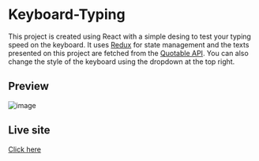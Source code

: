 # Keyboard-Typing

This project is created using React with a simple desing to test your typing speed on the keyboard. It uses [Redux](https://redux-toolkit.js.org/) for state management and the texts presented on this project are fetched from the [Quotable API](https://github.com/lukePeavey/quotable). You can also change the style of the keyboard using the dropdown at the top right.

## Preview 

![image](https://user-images.githubusercontent.com/69774657/218940818-a0cd4389-0144-4f6f-af0f-db238d1f2841.png)

## Live site 

[Click here](https://keyboard-typing.netlify.app/)
